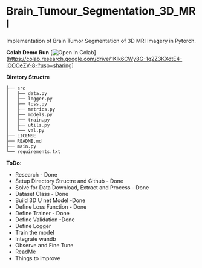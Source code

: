 # Brain_Tumour_Segmentation_3D_MRI

Implementation of Brain Tumor Segmentation of 3D MRI Imagery in Pytorch.



**Colab Demo Run**
[![Open In Colab](https://colab.research.google.com/assets/colab-badge.svg)](https://colab.research.google.com/drive/1KIk6CWy8G-1q2Z3KXdtE4-iOOOeZV-8-?usp=sharing]


**Diretory Structre**
```
├── src
│   ├── data.py
│   ├── logger.py
│   ├── loss.py
│   ├── metrics.py
│   ├── models.py
│   ├── train.py
│   ├── utils.py
│   └── val.py
├── LICENSE
├── README.md
├── main.py
└── requirements.txt
```

**ToDo:**
- Research - Done
- Setup Directory Structre and Github - Done
- Solve for Data Download, Extract and Process - Done
- Dataset Class - Done
- Build 3D U net Model -Done 
- Define Loss Function - Done
- Define Trainer - Done
- Define Validation -Done 
- Define Logger
- Train the model
- Integrate wandb
- Observe and Fine Tune
- ReadMe
- Things to improve


